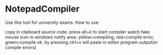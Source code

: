# NotepadCompiler

Use this tool for university exams. How to use:

copy in clipboard source code.
press alt+k to start compiler
watch fake mouse icon in windows notify area: yellow=compiling, red=compile error, green=compile ok.
by pressing ctrl+v will paste in editor program output(or compile errors)
